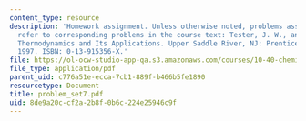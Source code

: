 ```yaml
---
content_type: resource
description: 'Homework assignment. Unless otherwise noted, problems assigned by number
  refer to corresponding problems in the course text: Tester, J. W., and Modell, Michael.
  Thermodynamics and Its Applications. Upper Saddle River, NJ: Prentice Hall PTR,
  1997. ISBN: 0-13-915356-X.'
file: https://ol-ocw-studio-app-qa.s3.amazonaws.com/courses/10-40-chemical-engineering-thermodynamics-fall-2003/8de9a20ccf2a2b8f0b6c224e25946c9f_problem_set7.pdf
file_type: application/pdf
parent_uid: c776a51e-ecca-7cb1-889f-b466b5fe1890
resourcetype: Document
title: problem_set7.pdf
uid: 8de9a20c-cf2a-2b8f-0b6c-224e25946c9f
---
```

